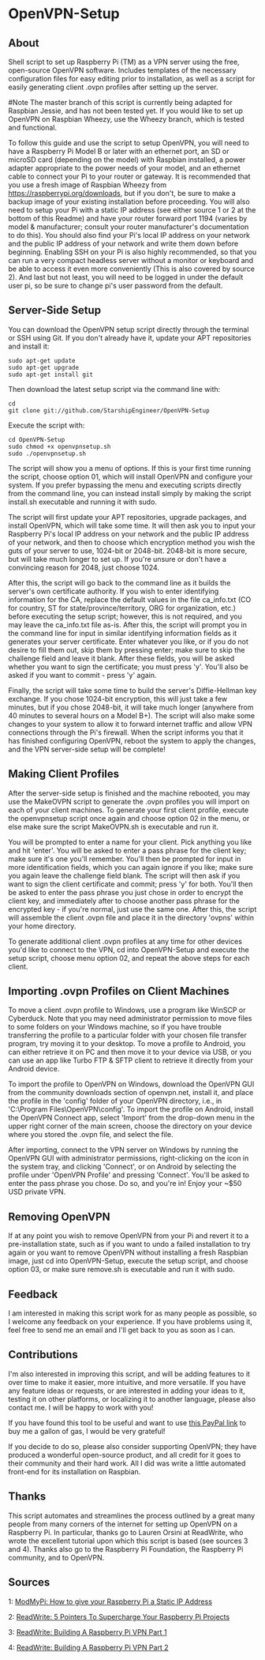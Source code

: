 OpenVPN-Setup
============

About
-----

Shell script to set up Raspberry Pi (TM) as a VPN server using the free, open-source
OpenVPN software. Includes templates of the necessary configuration files for easy
editing prior to installation, as well as a script for easily generating client
.ovpn profiles after setting up the server.

#Note
The master branch of this script is currently being adapted for Raspbian Jessie, and
has not been tested yet. If you would like to set up OpenVPN on Raspbian Wheezy, use
the Wheezy branch, which is tested and functional.

To follow this guide and use the script to setup OpenVPN, you will need to have a
Raspberry Pi Model B or later with an ethernet port, an SD or microSD
card (depending on the model) with Raspbian installed, a power adapter appropriate
to the power needs of your model, and an ethernet cable to connect your Pi to your
router or gateway. It is recommended that you use a fresh image of Raspbian Wheezy
from https://raspberrypi.org/downloads, but if you don't, be sure to make a backup
image of your existing installation before proceeding.
You will also need to setup your Pi with a static IP address (see
either source 1 or 2 at the bottom of this Readme) and have your router forward
port 1194 (varies by model & manufacturer; consult your router manufacturer's
documentation to do this). You should also find your Pi's local IP address on your
network and the public IP address of your network and write them down before
beginning. Enabling SSH on your Pi is also highly recommended, so that you can run a
very compact headless server without a monitor or keyboard and be able to access it
even more conveniently (This is also covered by source 2). And last but not least,
you will need to be logged in under the default user pi,  so be sure to change pi's
user password from the default.

Server-Side Setup
-----------------

You can download the OpenVPN setup script directly through the terminal or SSH using
Git. If you don't already have it, update your APT repositories and install it:

```shell
sudo apt-get update
sudo apt-get upgrade
sudo apt-get install git
```

Then download the latest setup script via the command line with:

```shell
cd
git clone git://github.com/StarshipEngineer/OpenVPN-Setup
```

Execute the script with:

```shell
cd OpenVPN-Setup
sudo chmod +x openvpnsetup.sh
sudo ./openvpnsetup.sh
```

The script will show you a menu of options. If this is your first time running the script,
choose option 01, which will install OpenVPN and configure your system. If you prefer
bypassing the menu and executing scripts directly from the command line, you can instead
install simply by making the script install.sh executable and running it with sudo.

The script will first update your APT repositories, upgrade packages, and install OpenVPN,
which will take some time. It will then ask you to input your Raspberry Pi's local IP
address on your network and the public IP address of your network, and then to choose
which encryption method you wish the guts of your server to use, 1024-bit or 2048-bit.
2048-bit is more secure, but will take much longer to set up. If you're unsure or don't
have a convincing reason for 2048, just choose 1024.

After this, the script will go back to the command line as it builds the server's own
certificate authority. If you wish to enter identifying information for the
CA, replace the default values in the file ca_info.txt (CO for country, ST for
state/province/territory, ORG for organization, etc.) before executing the setup script;
however, this is not required, and you may leave the ca_info.txt file as-is. After this,
the script will prompt you in the command line for input in similar identifying information
fields as it generates your server certificate. Enter whatever you like, or if you do not
desire to fill them out, skip them by pressing enter; make sure to skip the challenge field
and leave it blank. After these fields, you will be asked whether you want to sign the
certificate; you must press 'y'. You'll also be asked if you want to commit - press 'y'
again.

Finally, the script will take some time to build the server's Diffie-Hellman key
exchange. If you chose 1024-bit encryption, this will just take a few minutes, but if you
chose 2048-bit, it will take much longer (anywhere from 40 minutes to several hours on a
Model B+). The script will also make some changes to your system to allow it to forward
internet traffic and allow VPN connections through the Pi's firewall. When the script
informs you that it has finished configuring OpenVPN, reboot the system to apply the
changes, and the VPN server-side setup will be complete!

Making Client Profiles
----------------------

After the server-side setup is finished and the machine rebooted, you may use the MakeOVPN script
to generate the .ovpn profiles you will import on each of your client machines. To generate your
first client profile, execute the openvpnsetup script once again and choose option 02 in the menu,
or else make sure the script MakeOVPN.sh is executable and run it.

You will be prompted to enter a name for your client. Pick anything you like and hit 'enter'. 
You will be asked to enter a pass phrase for the client key; make sure it's one you'll remember.
You'll then be prompted for input in more identification fields, which you can again ignore if
you like; make sure you again leave the challenge field blank. The script will then ask if you
want to sign the client certificate and commit; press 'y' for both. You'll then be asked to enter
the pass phrase you just chose in order to encrypt the client key, and immediately after to choose
another pass phrase for the encrypted key - if you're normal, just use the same one. After this,
the script will assemble the client .ovpn file and place it in the directory 'ovpns' within your
home directory.

To generate additional client .ovpn profiles at any time for other devices you'd like to connect
to the VPN, cd into OpenVPN-Setup and execute the setup script, choose menu option 02, and repeat
the above steps for each client.

Importing .ovpn Profiles on Client Machines
--------------------------------------------

To move a client .ovpn profile to Windows, use a program like WinSCP or Cyberduck. Note that
you may need administrator permission to move files to some folders on your Windows machine,
so if you have trouble transferring the profile to a particular folder with your chosen file
transfer program, try moving it to your desktop. To move a profile to Android, you can either
retrieve it on PC and then move it to your device via USB, or you can use an app like Turbo
FTP & SFTP client to retrieve it directly from your Android device.

To import the profile to OpenVPN on Windows, download the OpenVPN GUI from the community downloads
section of openvpn.net, install it, and place the profile in the 'config' folder of your OpenVPN
directory, i.e., in 'C:\Program Files\OpenVPN\config'. To import the profile on Android, install
the OpenVPN Connect app, select 'Import' from the drop-down menu in the upper right corner of the
main screen, choose the directory on your device where you stored the .ovpn file, and select the
file.

After importing, connect to the VPN server on Windows by running the OpenVPN GUI with
administrator permissions, right-clicking on the icon in the system tray, and clicking 'Connect',
or on Android by selecting the profile under 'OpenVPN Profile' and pressing 'Connect'. You'll be
asked to enter the pass phrase you chose. Do so, and you're in! Enjoy your ~$50 USD private VPN.

Removing OpenVPN
----------------

If at any point you wish to remove OpenVPN from your Pi and revert it to a
pre-installation state, such as if you want to undo a failed installation to try again or
you want to remove OpenVPN without installing a fresh Raspbian image, just cd into
OpenVPN-Setup, execute the setup script, and choose option 03, or make sure remove.sh is
executable and run it with sudo.

Feedback
--------

I am interested in making this script work for as many people as possible, so I welcome any
feedback on your experience. If you have problems using it, feel free to send me an email and
I'll get back to you as soon as I can.

Contributions
-------------

I'm also interested in improving this script, and will be adding features to it over time to
make it easier, more intuitive, and more versatile. If you have any feature ideas or requests,
or are interested in adding your ideas to it, testing it on other platforms, or localizing it to
another language, please also contact me. I will be happy to work with you!

If you have found this tool to be useful and want to use
[this PayPal link](https://www.paypal.com/cgi-bin/webscr?cmd=_s-xclick&hosted_button_id=K99QGVL7KA6ZL)
to buy me a gallon of gas, I would be very grateful!

If you decide to do so, please also consider supporting OpenVPN; they
have produced a wonderful open-source product, and all credit for it goes to their community and
their hard work. All I did was write a little automated front-end for its installation on Raspbian.

Thanks
------

This script automates and streamlines the process outlined by a great many people from many corners
of the internet for setting up OpenVPN on a Raspberry Pi. In particular, thanks go to Lauren Orsini
at ReadWrite, who wrote the excellent tutorial upon which this script is based (see sources 3 and 4).
Thanks also go to the Raspberry Pi Foundation, the Raspberry Pi community, and to OpenVPN.

Sources
-------

1: [ModMyPi: How to give your Raspberry Pi a Static IP Address](https://www.modmypi.com/blog/tutorial-how-to-give-your-raspberry-pi-a-static-ip-address)

2: [ReadWrite: 5 Pointers To Supercharge Your Raspberry Pi Projects](http://readwrite.com/2014/04/09/raspberry-pi-projects-ssh-remote-desktop-static-ip-tutorial?utm_content=readwrite3-orionautotweet&awesm=readwr.it_b1UN&utm_campaign=&utm_medium=readwr.it-twitter&utm_source=t.co#awesm=~oAXilI0BMOHsS3)

3: [ReadWrite: Building A Raspberry Pi VPN Part 1](http://readwrite.com/2014/04/10/raspberry-pi-vpn-tutorial-server-secure-web-browsing)

4: [ReadWrite: Building A Raspberry Pi VPN Part 2](http://readwrite.com/2014/04/11/building-a-raspberry-pi-vpn-part-two-creating-an-encrypted-client-side#awesm=~oB89WBfWrt21bV)
